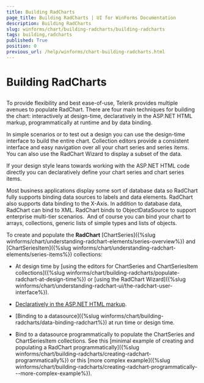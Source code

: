 ```yaml
---
title: Building RadCharts
page_title: Building RadCharts | UI for WinForms Documentation
description: Building RadCharts
slug: winforms/chart/building-radcharts/building-radcharts
tags: building,radcharts
published: True
position: 0
previous_url: /help/winforms/chart-building-radcharts.html
---
```


# Building RadCharts



## 

To provide flexibility and best ease-of-use, Telerik provides multiple avenues to populate RadChart. There are four main techniques for building the chart: interactively at design-time, declaratively in the ASP.NET HTML markup, programmatically at runtime and by data binding.

In simple scenarios or to test out a design you can use the design-time interface to build the entire chart. Collection editors provide a consistent interface and easy navigation over all your chart series and series items. You can also use the RadChart Wizard to display a subset of the data.

If your design style leans towards working with the ASP.NET HTML code directly you can declaratively define your chart series and chart series items.

Most business applications display some sort of database data so RadChart fully supports binding data sources to labels and data elements. RadChart also supports data binding to the X-Axis. In addition to database data, RadChart can bind to XML. RadChart binds to ObjectDataSource to support enterprise multi-tier scenarios.  And of course you can bind your chart to arrays, collections, generic lists of simple types and lists of objects.

To create and populate the __RadChart__ [ChartSeries]({%slug winforms/chart/understanding-radchart-elements/series-overview%}) and [ChartSeriesItem]({%slug winforms/chart/understanding-radchart-elements/series-items%}) collections: 

* At design time by [using the editors for ChartSeries and ChartSeriesItem collections]({%slug winforms/chart/building-radcharts/populate-radchart-at-design-time%}) or [using the RadChart Wizard]({%slug winforms/chart/understanding-radchart-ui/the-radchart-user-interface%}). 


* [Declaratively in the ASP.NET HTML markup](30AD2813-E341-45AA-8E72-1070A6EA895B). 


* [Binding to a datasource]({%slug winforms/chart/building-radcharts/data-binding-radchart%}) at run time or design time. 


* Bind to a datasource programmatically to populate the ChartSeries and ChartSeriesItem collections. See this [minimal example of creating and populating a RadChart programmatically]({%slug winforms/chart/building-radcharts/creating-radchart-programmatically%}) or this [more complex example]({%slug winforms/chart/building-radcharts/creating-radchart-programmatically---more-complex-example%}).
